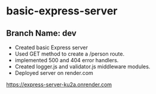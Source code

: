 # basic-express-server

## Branch Name: **dev**

- Created basic Express server
- Used GET method to create a /person route.
- implemented 500 and 404 error handlers.
- Created logger.js and validator.js middleware modules.
- Deployed server on render.com

<https://express-server-ku2a.onrender.com>
